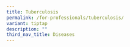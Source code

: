 ```yaml
---
title: Tuberculosis
permalink: /for-professionals/tuberculosis/
variant: tiptap
description: ""
third_nav_title: Diseases
---
```

